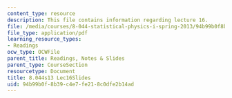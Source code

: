 ```yaml
---
content_type: resource
description: This file contains information regarding lecture 16.
file: /media/courses/8-044-statistical-physics-i-spring-2013/94b99b0f8b39c4e7fe218c0dfe2b14ad_MIT8_044S13_L16.pdf
file_type: application/pdf
learning_resource_types:
- Readings
ocw_type: OCWFile
parent_title: Readings, Notes & Slides
parent_type: CourseSection
resourcetype: Document
title: 8.044s13 Lec16Slides
uid: 94b99b0f-8b39-c4e7-fe21-8c0dfe2b14ad
---
```


